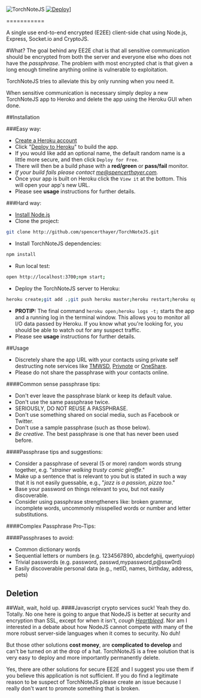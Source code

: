 ![TorchNoteJS](https://raw.githubusercontent.com/spencerthayer/TorchNoteJS/master/public/img/torchchat-logo.png?raw=true "TorchNoteJS")
[![Deploy](https://www.herokucdn.com/deploy/button.png)](https://heroku.com/deploy?template=https://github.com/spencerthayer/TorchNoteJS)]

=========== 

A single use end-to-end encrypted (E2EE) client-side chat using Node.js, Express, Socket.io and CryptoJS. 

#What?
The goal behind any EE2E chat is that all sensitive communication should be encrypted from both the server and everyone else who does not have the *passphrase*. The problem with most encrypted chat is that given a long enough timeline anything online is vulnerable to exploitation.

TorchNoteJS tries to alleviate this by only running when you need it.

When sensitive communication is necessary simply deploy a new TorchNoteJS app to Heroko and delete the app using the Heroku GUI when done.


##Installation 

###Easy way:
- [Create a Heroku account](https://id.heroku.com/signup)
- Click "[Deploy to Heroku](https://heroku.com/deploy?template=https://github.com/spencerthayer/TorchNoteJS)" to build the app.
- If you would like add an optional name, the default random name is a little more secure, and then click `Deploy for Free`.
- There will then be a build phase with a **red/green** or **pass/fail** monitor.
 - *If your build fails please contact [me@spencerthayer.com](mailto:me@spencerthayer.com).*
- Once your app is built on Heroku click the `View it` at the bottom. This will open your app's new URL.
- Please see **usage** instructions for further details.

###Hard way:
- [Install Node.js](http://howtonode.org/how-to-install-nodejs)
- Clone the project:
```sh
git clone http://github.com/spencerthayer/TorchNoteJS.git
```
- Install TorchNoteJS dependencies:
```sh
npm install
```
- Run local test:
```sh
open http://localhost:3700;npm start;
```
- Deploy the TorchNoteJS server to Heroku:
```sh
heroku create;git add .;git push heroku master;heroku restart;heroku open;heroku logs -t;
```
- **PROTIP:** The final command `heroku open;heroku logs -t;` starts the app and a running log in the terminal window. This allows you to monitor all I/O data passed by Heroku. If you know what you're looking for, you should be able to watch out for any suspect traffic.
- Please see **usage** instructions for further details.

##Usage
- Discretely share the app URL with your contacts using private self destructing note services like [TMWSD](https://xn--uih.ws/), [Privnote](https://privnote.com/) or [OneShare](https://oneshar.es/create).
- Please do not share the passphrase with your contacts online.

####Common sense passphrase tips:
- Don't ever leave the passphrase blank or keep its default value.
- Don't use the same passphrase twice.
- SERIOUSLY, DO NOT REUSE A PASSPHRASE.
- Don't use something shared on social media, such as Facebook or Twitter.
- Don't use a sample passphrase (such as those below).
- *Be creative.* The best passphrase is one that has never been used before.

####Passphrase tips and suggestions:
- Consider a passphrase of several (5 or more) random words strung together, e.g. "*strainer walking trusty comic giraffe*."
- Make up a sentence that is relevant to you but is stated in such a way that it is not easily guessable, e.g., "*jazz is a passion, pizza too*."
- Base your password on things relevant to you, but not easily discoverable.
- Consider using passphrase strengtheners like: broken grammar, incomplete words, uncommonly misspelled words or number and letter substitutions.

####Complex Passphrase Pro-Tips:

####Passphrases to avoid:
- Common dictionary words
- Sequential letters or numbers (e.g. 1234567890, abcdefghij, qwertyuiop)
- Trivial passwords (e.g. password, passwd,mypassword,p@ssw0rd)
- Easily discoverable personal data (e.g., netID, names, birthday, address, pets)

## Deletion

##Wait, wait, hold up.
####Javascript crypto services suck!
Yeah they do. Totally. No one here is going to argue that NodeJS is better at security and encryption than SSL, except for when it isn't, *cough [Heartbleed](http://heartbleed.com/)*. Nor am I interested in a debate about how NodeJS cannot compete with many of the more robust server-side languages when it comes to security. No duh!

But those other solutions **cost money**, are **complicated to develop** and can't be turned on at the drop of a hat. TorchNoteJS is a free solution that is very easy to deploy and more importantly permanently delete.

Yes, there are other solutions for secure EE2E and I suggest you use them if you believe this application is not sufficient. If you do find a legitimate reason to be suspect of TorchNoteJS please create an issue because I really don't want to promote something that is broken.